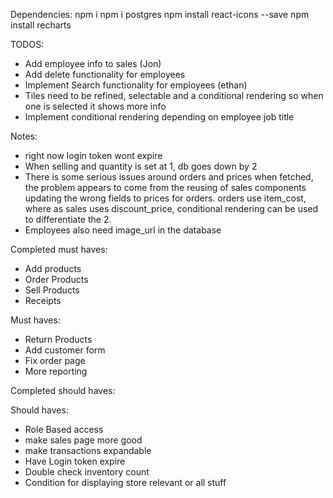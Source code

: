 Dependencies:
npm i
npm i postgres
npm install react-icons --save
npm install recharts

TODOS:
- Add employee info to sales (Jon)
- Add delete functionality for employees
- Implement Search functionality for employees (ethan)
- Tiles need to be refined, selectable and a conditional rendering so when one is selected it shows more info
- Implement conditional rendering depending on employee job title

Notes: 
- right now login token wont expire
- When selling and quantity is set at 1, db goes down by 2
- There is some serious issues around orders and prices when fetched, the problem appears to come from the reusing of sales components updating the wrong fields to prices for orders. orders use item_cost, where as sales uses discount_price, conditional rendering can be used to differentiate the 2.
- Employees also need image_url in the database


Completed must haves:
- Add products
- Order Products
- Sell Products
- Receipts

Must haves: 
- Return Products
- Add customer form
- Fix order page
- More reporting

Completed should haves:


Should haves:
- Role Based access
- make sales page more good
- make transactions expandable
- Have Login token expire
- Double check inventory count
- Condition for displaying store relevant or all stuff